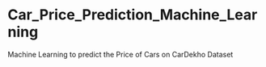 # Car_Price_Prediction_Machine_Learning
Machine Learning to predict the Price of Cars on CarDekho Dataset
